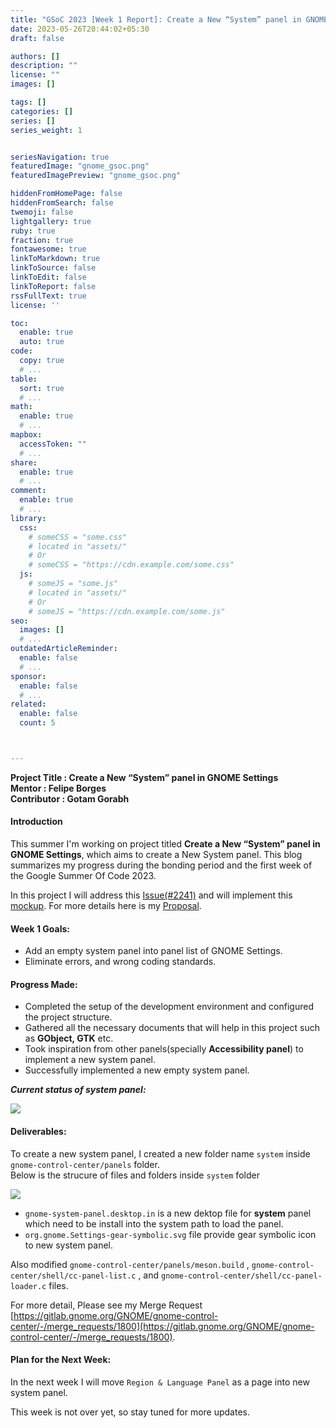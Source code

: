 ```yaml
---
title: "GSoC 2023 [Week 1 Report]: Create a New “System” panel in GNOME Settings"
date: 2023-05-26T20:44:02+05:30
draft: false

authors: []
description: ""
license: ""
images: []

tags: []
categories: []
series: []
series_weight: 1


seriesNavigation: true
featuredImage: "gnome_gsoc.png"
featuredImagePreview: "gnome_gsoc.png"

hiddenFromHomePage: false
hiddenFromSearch: false
twemoji: false
lightgallery: true
ruby: true
fraction: true
fontawesome: true
linkToMarkdown: true
linkToSource: false
linkToEdit: false
linkToReport: false
rssFullText: true
license: ''

toc:
  enable: true
  auto: true
code:
  copy: true
  # ...
table:
  sort: true
  # ...
math:
  enable: true
  # ...
mapbox:
  accessToken: ""
  # ...
share:
  enable: true
  # ...
comment:
  enable: true
  # ...
library:
  css:
    # someCSS = "some.css"
    # located in "assets/"
    # Or
    # someCSS = "https://cdn.example.com/some.css"
  js:
    # someJS = "some.js"
    # located in "assets/"
    # Or
    # someJS = "https://cdn.example.com/some.js"
seo:
  images: []
  # ...
outdatedArticleReminder:
  enable: false
  # ...
sponsor:
  enable: false
  # ...
related:
  enable: false
  count: 5



---
```


<b>Project Title : Create a New “System” panel in GNOME Settings</b><br>
<b>Mentor : Felipe Borges</b><br>
<b>Contributor : Gotam Gorabh</b><br>


#### Introduction

This summer I'm working on project titled <b>Create a New “System” panel in GNOME Settings</b>, which aims to create a New System panel.
This blog summarizes my progress during the bonding period and the first week of the Google Summer Of Code 2023.

In this project I will address this [Issue(#2241)](https://gitlab.gnome.org/GNOME/gnome-control-center/-/issues/2241) and will implement this [mockup](https://gitlab.gnome.org/Teams/Design/settings-mockups/-/blob/master/system/system-panel.png). For more details here is my [Proposal](https://github.com/GOTAM672/GSoC-Gnome-Proposal).

#### Week 1 Goals:

- Add an empty system panel into panel list of GNOME Settings.
- Eliminate errors, and wrong coding standards.

#### Progress Made:

- Completed the setup of the development environment and configured the project structure.
- Gathered all the necessary documents that will help in this project such as <b>GObject, GTK</b> etc.
- Took inspiration from other panels(specially <b>Accessibility panel</b>) to implement a new system panel. 
- Successfully implemented a new empty system panel.

<b><i>Current status of system panel:</i></b>

![](week1.png)


#### Deliverables:

To create a new system panel, I created a new folder name `system` inside `gnome-control-center/panels` folder.  
Below is the strucure of files and folders inside `system` folder  

![](structure.png)

- `gnome-system-panel.desktop.in` is a new dektop file for <b>system</b> panel which need to be install into the system path to load the panel.
- `org.gnome.Settings-gear-symbolic.svg` file provide gear symbolic icon to new system panel.

Also modified `gnome-control-center/panels/meson.build` , `gnome-control-center/shell/cc-panel-list.c` , and `gnome-control-center/shell/cc-panel-loader.c` files.  

For more detail, Please see my Merge Request [https://gitlab.gnome.org/GNOME/gnome-control-center/-/merge_requests/1800](https://gitlab.gnome.org/GNOME/gnome-control-center/-/merge_requests/1800).


<!--#### Issues and Challenges:-->


#### Plan for the Next Week:

In the next week I will move `Region & Language Panel` as a page into new system panel. 

This week is not over yet, so stay tuned for more updates.

<!--#### Questions and Discussion Points:

#### Conclusion:


#### Additional Resources:-->

